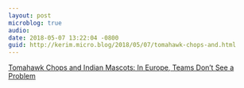 ```yaml
---
layout: post
microblog: true
audio: 
date: 2018-05-07 13:22:04 -0800
guid: http://kerim.micro.blog/2018/05/07/tomahawk-chops-and.html
---
```

[Tomahawk Chops and Indian Mascots: In Europe, Teams Don’t See a Problem](https://mobile.nytimes.com/2018/05/07/sports/native-american-mascots-europe.html) 
